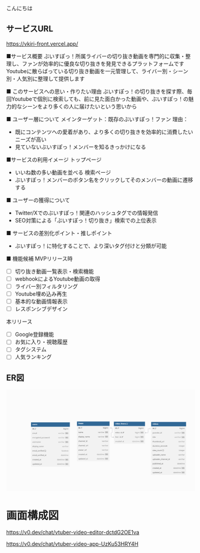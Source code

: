 こんにちは

## サービスURL
https://vkiri-front.vercel.app/

■サービス概要
ぶいすぽっ！所属ライバーの切り抜き動画を専門的に収集・整理し、ファンが効率的に優良な切り抜きを発見できるプラットフォームです
Youtubeに散らばっている切り抜き動画を一元管理して、ライバー別・シーン別・人気別に整理して提供します

■ このサービスへの思い・作りたい理由
ぶいすぽっ！の切り抜きを探す際、毎回Youtubeで個別に検索しても、前に見た面白かった動画や、ぶいすぽっ！の魅力的なシーンをより多くの人に届けたいという思いから

■ ユーザー層について
メインターゲット：既存のぶいすぽっ！ファン
理由：
- 既にコンテンツへの愛着があり、より多くの切り抜きを効率的に消費したいニーズが高い
- 見ていないぶいすぽっ！メンバーを知るきっかけになる

■サービスの利用イメージ
トップページ
- いいね数の多い動画を並べる
検索ページ
- ぶいすぽっ！メンバーのボタン名をクリックしてそのメンバーの動画に遷移する

■ ユーザーの獲得について
- Twitter/Xでのぶいすぽっ！関連のハッシュタグでの情報発信
- SEO対策による「ぶいすぽっ！切り抜き」検索での上位表示

■ サービスの差別化ポイント・推しポイント
- ぶいすぽっ！に特化することで、より深いタグ付けと分類が可能

■ 機能候補
MVPリリース時
- [ ] 切り抜き動画一覧表示・検索機能
- [ ] webhookによるYoutube動画の取得
- [ ] ライバー別フィルタリング
- [ ] Youtube埋め込み再生
- [ ] 基本的な動画情報表示
- [ ] レスポンシブデザイン

本リリース
- [ ] Google登録機能
- [ ] お気に入り・視聴履歴
- [ ] タグシステム
- [ ] 人気ランキング

## ER図
![ER図](image.png)

# 画面構成図
https://v0.dev/chat/vtuber-video-editor-dctdG2OE1va

https://v0.dev/chat/vtuber-video-app-UzKu53HRY4H

